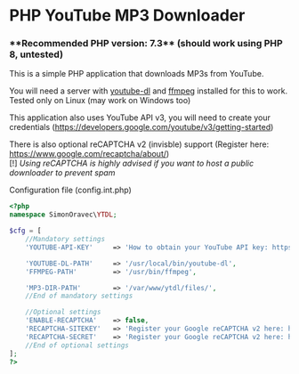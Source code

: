 # PHP YouTube MP3 Downloader
<h3>**Recommended PHP version: 7.3** (should work using PHP 8, untested)</h3> 

This is a simple PHP application that downloads MP3s from YouTube. 

You will need a server with [youtube-dl](https://youtube-dl.org/) and [ffmpeg](https://www.ffmpeg.org/) installed for this to work.  
Tested only on Linux (may work on Windows too)

This application also uses YouTube API v3, you will need to create your credentials (https://developers.google.com/youtube/v3/getting-started)

There is also optional reCAPTCHA v2 (invisble) support (Register here: https://www.google.com/recaptcha/about/)  
[!] *Using reCAPTCHA is highly advised if you want to host a public downloader to prevent spam*

Configuration file (config.int.php)
```PHP
<?php
namespace SimonOravec\YTDL;

$cfg = [
    //Mandatory settings
    'YOUTUBE-API-KEY'     => 'How to obtain your YouTube API key: https://developers.google.com/youtube/v3/getting-started',

    'YOUTUBE-DL-PATH'     => '/usr/local/bin/youtube-dl',
    'FFMPEG-PATH'         => '/usr/bin/ffmpeg',

    'MP3-DIR-PATH'        => '/var/www/ytdl/files/',
    //End of mandatory settings

    //Optional settings
    'ENABLE-RECAPTCHA'    => false,
    'RECAPTCHA-SITEKEY'   => 'Register your Google reCAPTCHA v2 here: https://www.google.com/recaptcha/about/',
    'RECAPTCHA-SECRET'    => 'Register your Google reCAPTCHA v2 here: https://www.google.com/recaptcha/about/'
    //End of optional settings
];
?>
```
